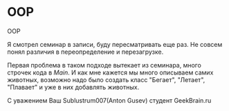 # OOP
OOP

Я смотрел семинар в записи, буду пересматривать еще раз.
Не совсем понял различия в переопределение и перезагрузке.

Первая проблема в таком подходе вытекает из семинара, много строчек кода в *Main*. И как мне кажется мы много описываем самих животных, возможно надо было создать класс "Бегает", "Летает", "Плавает" и уже в них добавлять животных. 

С уважением Ваш Sublustrum007(Anton Gusev)
студент GeekBrain.ru